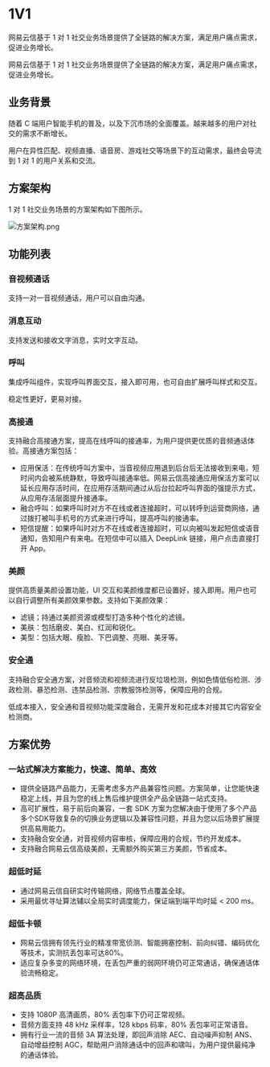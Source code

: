 # 1V1
网易云信基于 1 对 1 社交业务场景提供了全链路的解决方案，满足用户痛点需求，促进业务增长。

网易云信基于 1 对 1 社交业务场景提供了全链路的解决方案，满足用户痛点需求，促进业务增长。

## 业务背景

随着 C 端用户智能手机的普及，以及下沉市场的全面覆盖。越来越多的用户对社交的需求不断增长。

用户在异性匹配、视频直播、语音房、游戏社交等场景下的互动需求，最终会导流到 1 对 1 的用户关系和交流。


## 方案架构
1 对 1 社交业务场景的方案架构如下图所示。

![方案架构.png](https://yx-web-nosdn.netease.im/common/1e0b503f351ccc685f13ac961556f966/方案架构.png)


## 功能列表
### 音视频通话
支持一对一音视频通话，用户可以自由沟通。

### 消息互动
支持发送和接收文字消息，实时文字互动。

### 呼叫
集成呼叫组件，实现呼叫界面交互，接入即可用，也可自由扩展呼叫样式和交互。

稳定性更好，更易对接。


### 高接通
支持融合高接通方案，提高在线呼叫的接通率，为用户提供更优质的音频通话体验。高接通方案包括：
- 应用保活：在传统呼叫方案中，当音视频应用退到后台后无法接收到来电，短时间内会被系统静默，导致呼叫接通率低。网易云信高接通应用保活方案可以延长应用存活时间，在应用存活期间通过从后台拉起呼叫界面的强提示方式，从应用存活层面提升接通率。
- 融合呼叫：如果呼叫时对方不在线或者连接超时，可以转呼到运营商网络，通过拨打被叫手机号的方式来进行呼叫，提高呼叫的接通率。
- 短信提醒：如果呼叫时对方不在线或者连接超时，可以向被叫发起短信或语音通知，告知用户有来电。在短信中可以插入 DeepLink 链接，用户点击直接打开 App。


### 美颜
提供高质量美颜设置功能，UI 交互和美颜维度都已设置好，接入即用。用户也可以自行调整所有美颜效果参数。支持如下美颜效果：
- 滤镜；持通过美颜资源或模型打造多种个性化的滤镜。
- 美肤：包括磨皮、美白、红润和锐化。
- 美型：包括大眼、瘦脸、下巴调整、亮眼、美牙等。

### 安全通
支持融合安全通方案，对音频流和视频流进行反垃圾检测，例如色情低俗检测、涉政检测、暴恐检测、违禁品检测、宗教服饰检测等，保障应用的合规。

低成本接入，安全通和音视频功能深度融合，无需开发和花成本对接其它内容安全检测商。


## 方案优势

### 一站式解决方案能力，快速、简单、高效
- 提供全链路产品能力，无需考虑多方产品兼容性问题。方案简单，让您能快速稳定上线，并且为您的线上售后维护提供全产品全链路一站式支持。
- 高可扩展性，易于前后向兼容，一套 SDK 方案为您解决由于使用了多个产品多个SDK导致复杂的切换业务逻辑以及兼容性问题，并且为您以后场景扩展提供高易用能力。
- 支持融合安全通，对音视频内容审核，保障应用的合规，节约开发成本。
- 支持融合网易云信高级美颜，无需额外购买第三方美颜，节省成本。

### 超低时延
- 通过网易云信自研实时传输网络，网络节点覆盖全球。
- 采用最优寻址算法辅以全局实时调度能力，保证端到端平均时延 < 200 ms。

### 超低卡顿
- 网易云信拥有领先行业的精准带宽侦测、智能拥塞控制、前向纠错、编码优化等技术，实测抗丢包率可达80%。
- 适应复杂多变的网络环境，在丢包严重的弱网环境仍可正常通话，确保通话体验流畅稳定。

### 超高品质
- 支持 1080P 高清画质，80% 丢包率下仍可正常视频。
- 音频方面支持 48 kHz 采样率，128 kbps 码率，80% 丢包率可正常语音。
- 拥有行业一流的音频 3A 算法处理，即回声消除 AEC、自动噪声抑制 ANS、自动增益控制 AGC，帮助用户消除通话中的回声和啸叫，为用户提供最纯净的通话体验。



